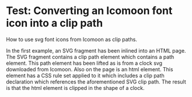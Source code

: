 # Test: Converting an Icomoon font icon into a clip path

How to use svg font icons from Icomoon as clip paths.

In the first example, an SVG fragment has been inlined into an HTML page. The SVG fragment contains a clip path element which contains a path element. This path element has been lifted as is from a clock svg downloaded from Icomoon. Also on the page is an html element. This element has a CSS rule set applied to it which includes a clip path declaration which references the aforementioned SVG clip path. The result is that the html element is clipped in the shape of a clock.
